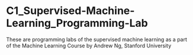 # C1_Supervised-Machine-Learning_Programming-Lab
These are programming labs of the supervised machine learning as a part of the Machine Learning Course by Andrew Ng, Stanford University
